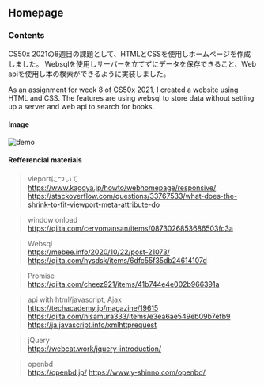 ## Homepage

### Contents
CS50x 2021の8週目の課題として、HTMLとCSSを使用しホームページを作成しました。
Websqlを使用しサーバーを立てずにデータを保存できること、Web apiを使用し本の検索ができるように実装しました。

As an assignment for week 8 of CS50x 2021, I created a website using HTML and CSS.
The features are using websql to store data without setting up a server and web api to search for books.

#### Image

![demo](https://user-images.githubusercontent.com/58237700/131648584-dfe919b6-6d95-4185-bcb2-99941bdd42fb.gif)

#### Refferencial materials


> vieportについて<br>
> https://www.kagoya.jp/howto/webhomepage/responsive/<br>
>https://stackoverflow.com/questions/33767533/what-does-the-shrink-to-fit-viewport-meta-attribute-do

> window onload<br> 
> https://qiita.com/cervomansan/items/0873026853686503fc3a

> Websql<br> 
> https://mebee.info/2020/10/22/post-21073/
> https://qiita.com/hysdsk/items/6dfc55f35db24614107d

> Promise<br>
> https://qiita.com/cheez921/items/41b744e4e002b966391a

> api with html/javascript, Ajax<br> 
> https://techacademy.jp/magazine/19615
> https://qiita.com/hisamura333/items/e3ea6ae549eb09b7efb9
> https://ja.javascript.info/xmlhttprequest

> jQuery<br>
> https://webcat.work/jquery-introduction/

> openbd<br> 
> https://openbd.jp/
> https://www.y-shinno.com/openbd/



